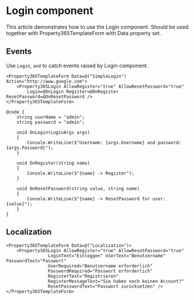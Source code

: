 # Login component
This article demonstrates how to use the Login component. Should be used together with Property365TemplateForm with Data property set.

## Events
Use `Login`, `` and `` to catch events raised by Login component.
```
<Property365TemplateForm Data=@("SimpleLogin") Action="http://www.google.com">
    <Property365Login AllowRegister="true" AllowResetPassword="true" 
        Login=@OnLogin Register=@OnRegister ResetPassword=@OnResetPassword />
</Property365TemplateForm>

@code {
    string userName = "admin";
    string password = "admin";

    void OnLogin(LoginArgs args)
    {
        Console.WriteLine($"Username: {args.Username} and password: {args.Password}");
    }

    void OnRegister(string name)
    {
        Console.WriteLine($"{name} -> Register");
    }

    void OnResetPassword(string value, string name)
    {
        Console.WriteLine($"{name} -> ResetPassword for user: {value}");
    }
}
```

## Localization
```
<Property365TemplateForm Data=@("Localization")>
    <Property365Login AllowRegister="true" AllowResetPassword="true"
                LoginText="Einloggen" UserText="Benutzername" PasswordText="Passwort"
                UserRequired="Benutzername erforderlich"
                PasswordRequired="Passwort erforderlich"
                RegisterText="Registrieren"
                RegisterMessageText="Sie haben noch keinen Account?"
                ResetPasswordText="Passwort zurücksetzen" />
</Property365TemplateForm>
```